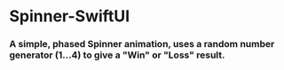 # Spinner-SwiftUI
### A simple, phased Spinner animation, uses a random number generator (1...4) to give a "Win" or "Loss" result.
